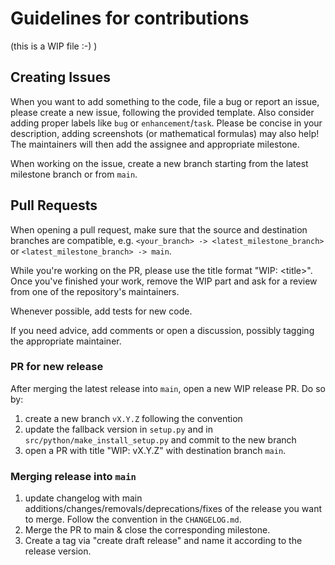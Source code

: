 # Guidelines for contributions

(this is a WIP file :-) )

## Creating Issues
When you want to add something to the code, file a bug or report an issue, please create a new issue, following the provided template. Also consider adding proper labels like `bug` or `enhancement`/`task`. Please be concise in your description, adding screenshots (or mathematical formulas) may also help!
The maintainers will then add the assignee and appropriate milestone.

When working on the issue, create a new branch starting from the latest milestone branch or from `main`.

## Pull Requests
When opening a pull request, make sure that the source and destination branches are compatible, e.g. `<your_branch> -> <latest_milestone_branch>` or `<latest_milestone_branch> -> main`.

While you're working on the PR, please use the title format "WIP: \<title>". Once you've finished your work, remove the WIP part and ask for a review from one of the repository's maintainers.

Whenever possible, add tests for new code.

If you need advice, add comments or open a discussion, possibly tagging the appropriate maintainer.

### PR for new release
After merging the latest release into `main`, open a new WIP release PR. Do so by:
  1. create a new branch `vX.Y.Z` following the convention
  1. update the fallback version in `setup.py` and in `src/python/make_install_setup.py` and commit to the new branch
  1. open a PR with title "WIP: vX.Y.Z" with destination branch `main`.

### Merging release into `main`
1. update changelog with main additions/changes/removals/deprecations/fixes of the release you want to merge. Follow the convention in the `CHANGELOG.md`.
1. Merge the PR to main & close the corresponding milestone.
1. Create a tag via "create draft release" and name it according to the release version.
